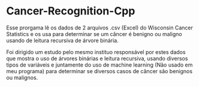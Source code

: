 # Cancer-Recognition-Cpp
Esse prorgama lê os dados de 2 arquivos .csv (Excel) do Wisconsin Cancer Statistics e os usa para determinar se um câncer é benigno ou maligno usando de leitura recursiva de árvore binária.

Foi dirigido um estudo pelo mesmo instituo responsável por estes dados que mostra o uso de árvores binárias e leitura recursiva, usando diversos tipos de variáveis e juntamente do uso de machine learning (Não usado em meu programa) para determinar se diversos casos de câncer são benignos ou malignos.
